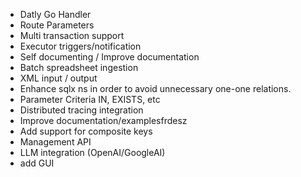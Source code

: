 


- Datly Go Handler
- Route Parameters
- Multi transaction support
- Executor triggers/notification
- Self documenting / Improve documentation
- Batch spreadsheet ingestion
- XML input / output
- Enhance sqlx ns in order to avoid unnecessary one-one relations.
- Parameter Criteria IN, EXISTS, etc
- Distributed tracing integration
- Improve documentation/examplesfrdesz
- Add support for composite keys
- Management API
- LLM integration (OpenAI/GoogleAI)
- add GUI

